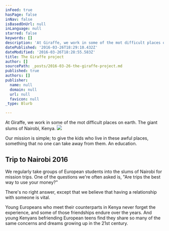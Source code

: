 ```yaml
---
inFeed: true
hasPage: false
inNav: false
isBasedOnUrl: null
inLanguage: null
starred: false
keywords: []
description: 'At Giraffe, we work in some of the mot difficult places on earth. The giant slums of Nairobi, Kenya.'
datePublished: '2016-03-26T18:29:10.432Z'
dateModified: '2016-03-26T18:28:55.583Z'
title: The Giraffe project
author: []
sourcePath: _posts/2016-03-26-the-giraffe-project.md
published: true
authors: []
publisher:
  name: null
  domain: null
  url: null
  favicon: null
_type: Blurb

---
```

At Giraffe, we work in some of the mot difficult places on earth. The giant slums of Nairobi, Kenya.
![](https://the-grid-user-content.s3-us-west-2.amazonaws.com/5523cec3-c5e9-4bbc-bf19-80f188c955d4.png)

Our mission is simple; to give the kids who live in these awful places, something that no one can take away from them. An education.

## Trip to Nairobi 2016

We regularly take groups of European students into the slums of Nairobi for mission trips.  One of the questions we're often asked is, "Are trips the best way to use your money?"   

There's no right answer, except that we believe that having a relationship with someone is vital.  

Young Europeans who meet their counterparts in Kenya never forget the experience, and some of those friendships endure over the years.  And young Kenyans befriending European teens find they  share so many of the same concerns and dreams growing up in the 21st century.